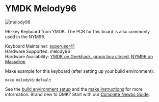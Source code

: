 # YMDK Melody96

![melody96](https://i.imgur.com/9o0a6XF.png)

96-key Keyboard from YMDK. The PCB for this board is also commonly used in the NYM96. 

Keyboard Maintainer: [superuser41](https://github.com/kaylanm)  
Hardware Supported: melody96  
Hardware Availability: [YMDK on Geekhack, group buy closed](https://geekhack.org/index.php?topic=93614.0),  [NYM96 on Massdrop](https://www.massdrop.com/buy/nym96-aluminum-mechanical-keyboard?mode=guest_open)  

Make example for this keyboard (after setting up your build environment):

    make melody96:default

See the [build environment setup](https://docs.qmk.fm/#/getting_started_build_tools) and the [make instructions](https://docs.qmk.fm/#/getting_started_make_guide) for more information. Brand new to QMK? Start with our [Complete Newbs Guide](https://docs.qmk.fm/#/newbs).
